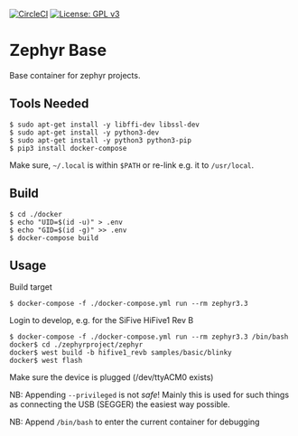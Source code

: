 [![CircleCI](https://circleci.com/gh/Rubusch/docker__zephyr-base.svg?style=shield)](https://circleci.com/gh/Rubusch/docker__zephyr-base)
[![License: GPL v3](https://img.shields.io/badge/License-GPL%20v3-blue.svg)](https://www.gnu.org/licenses/gpl-3.0.html)


# Zephyr Base

Base container for zephyr projects.  


## Tools Needed

```
$ sudo apt-get install -y libffi-dev libssl-dev
$ sudo apt-get install -y python3-dev
$ sudo apt-get install -y python3 python3-pip
$ pip3 install docker-compose
```
Make sure, ``~/.local`` is within ``$PATH`` or re-link e.g. it to ``/usr/local``.  


## Build

```
$ cd ./docker
$ echo "UID=$(id -u)" > .env
$ echo "GID=$(id -g)" >> .env
$ docker-compose build
```


## Usage

Build target  
```
$ docker-compose -f ./docker-compose.yml run --rm zephyr3.3
```

Login to develop, e.g. for the SiFive HiFive1 Rev B  
```
$ docker-compose -f ./docker-compose.yml run --rm zephyr3.3 /bin/bash
docker$ cd ./zephyrproject/zephyr
docker$ west build -b hifive1_revb samples/basic/blinky
docker$ west flash
```

Make sure the device is plugged (/dev/ttyACM0 exists)  

NB: Appending ``--privileged`` is not _safe_! Mainly this is used for such things as connecting the USB (SEGGER) the easiest way possible.  

NB: Append ``/bin/bash`` to enter the current container for debugging  
